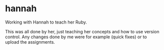 # hannah
Working with Hannah to teach her Ruby.

This was all done by her, just teaching her concepts and how to use version control.
Any changes done by me were for example (quick fixes) or to upload the assignments.

